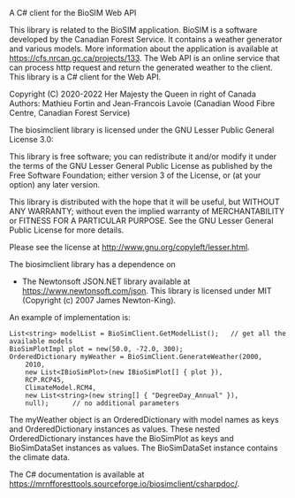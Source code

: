 A C# client for the BioSIM Web API

This library is related to the BioSIM application. BioSIM is a software developed by the Canadian Forest Service. It contains a weather generator and various models. 
More information about the application is available at https://cfs.nrcan.gc.ca/projects/133. The Web API is an online service that can process http request and return 
the generated weather to the client. This library is a C# client for the Web API.

Copyright (C) 2020-2022 Her Majesty the Queen in right of Canada
Authors: Mathieu Fortin and Jean-Francois Lavoie (Canadian Wood Fibre Centre, Canadian Forest Service)

The biosimclient library is licensed under the GNU Lesser Public General License 3.0:

This library is free software; you can redistribute it and/or
modify it under the terms of the GNU Lesser General Public
License as published by the Free Software Foundation; either
version 3 of the License, or (at your option) any later version.

This library is distributed with the hope that it will be useful,
but WITHOUT ANY WARRANTY; without even the implied
warranty of MERCHANTABILITY or FITNESS FOR A
PARTICULAR PURPOSE. See the GNU Lesser General Public
License for more details.

Please see the license at http://www.gnu.org/copyleft/lesser.html.

The biosimclient library has a dependence on 
  - The Newtonsoft JSON.NET library available at https://www.newtonsoft.com/json. This library is licensed under MIT (Copyright (c) 2007 James Newton-King). 
  
An example of implementation is:

    List<string> modelList = BioSimClient.GetModelList();   // get all the available models
    BioSimPlotImpl plot = new(50.0, -72.0, 300);
    OrderedDictionary myWeather = BioSimClient.GenerateWeather(2000,
        2010,
        new List<IBioSimPlot>(new IBioSimPlot[] { plot }),
        RCP.RCP45,
        ClimateModel.RCM4,
        new List<string>(new string[] { "DegreeDay_Annual" }),
        null);      // no additional parameters

The myWeather object is an OrderedDictionary with model names as keys and OrderedDictionary instances as values. These nested OrderedDictionary instances have 
the BioSimPlot as keys and BioSimDataSet instances as values. The BioSimDataSet instance contains the climate data.

The C# documentation is available at https://mrnfforesttools.sourceforge.io/biosimclient/csharpdoc/.
